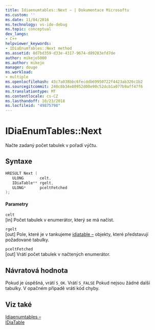 ```yaml
---
title: Idiaenumtables::Next – | Dokumentace Microsoftu
ms.custom: ''
ms.date: 11/04/2016
ms.technology: vs-ide-debug
ms.topic: conceptual
dev_langs:
- C++
helpviewer_keywords:
- IDiaEnumTables::Next method
ms.assetid: 8d7bd359-d33e-4317-9674-d89283efd7de
author: mikejo5000
ms.author: mikejo
manager: douge
ms.workload:
- multiple
ms.openlocfilehash: 43c7a038bbc6fecddb69950722f4423ab326c1b2
ms.sourcegitcommit: 240c8b34e80952d00e90c52dcb1a077b9aff47f6
ms.translationtype: MT
ms.contentlocale: cs-CZ
ms.lasthandoff: 10/23/2018
ms.locfileid: "49875798"
---
```

# <a name="idiaenumtablesnext"></a>IDiaEnumTables::Next
Načte zadaný počet tabulek v pořadí výčtu.  
  
## <a name="syntax"></a>Syntaxe  
  
```C++  
HRESULT Next (   
   ULONG       celt,  
   IDiaTable** rgelt,  
   ULONG*      pceltFetched  
);  
```  
  
#### <a name="parameters"></a>Parametry  
 `celt`  
 [in] Počet tabulek v enumerátor, který se má načíst.  
  
 `rgelt`  
 [out] Pole, které je v tankujeme [idiatable –](../../debugger/debug-interface-access/idiatable.md) objekty, které představují požadované tabulky.  
  
 `pceltFetched`  
 [out] Vrátí počet tabulek v načtených enumerátor.  
  
## <a name="return-value"></a>Návratová hodnota  
 Pokud je úspěšná, vrátí `S_OK`. Vrátí `S_FALSE` Pokud nejsou žádné další tabulky. V opačném případě vrátí kód chyby.  
  
## <a name="see-also"></a>Viz také  
 [Idiaenumtables –](../../debugger/debug-interface-access/idiaenumtables.md)   
 [IDiaTable](../../debugger/debug-interface-access/idiatable.md)